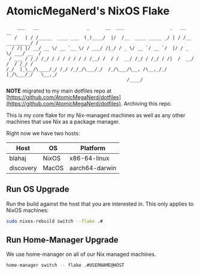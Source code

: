 # AtomicMegaNerd's NixOS Flake

```
    ___   __                  _      __  ___                 _   __              __
   /   | / /_____  ____ ___  (_)____/  |/  /__  ____ _____ _/ | / /__  _________/ /
  / /| |/ __/ __ \/ __ `__ \/ / ___/ /|_/ / _ \/ __ `/ __ `/  |/ / _ \/ ___/ __  /
 / ___ / /_/ /_/ / / / / / / / /__/ /  / /  __/ /_/ / /_/ / /|  /  __/ /  / /_/ /
/_/  |_\__/\____/_/ /_/ /_/_/\___/_/  /_/\___/\__, /\__,_/_/ |_/\___/_/   \__,_/
                                             /____/
```

**NOTE** migrated to my main dotfiles repo at [https://github.com/AtomicMegaNerd/dotfiles](https://github.com/AtomicMegaNerd/dotfiles). Archiving this repo.

This is my core flake for my Nix-managed machines as well as any other machines that
use Nix as a package manager.

Right now we have two hosts:

| Host      | OS    | Platform       |
| --------- | ----- | -------------- |
| blahaj    | NixOS | x86-64-linux   |
| discovery | MacOS | aarch64-darwin |

## Run OS Upgrade

Run the build against the host that you are interested in. This only applies to
NixOS machines:

```bash
sudo nixos-rebuild switch --flake .#
```

## Run Home-Manager Upgrade

We use home-manager on all of our Nix managed machines.

```bash
home-manager switch -- flake .#USERNAME@HOST
```
